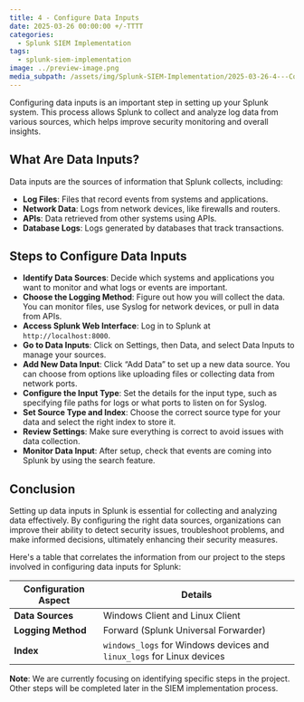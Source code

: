```yaml
---
title: 4 - Configure Data Inputs
date: 2025-03-26 00:00:00 +/-TTTT
categories:
  - Splunk SIEM Implementation
tags:
  - splunk-siem-implementation
image: ../preview-image.png
media_subpath: /assets/img/Splunk-SIEM-Implementation/2025-03-26-4---Configure-Data-Inputs/
---
```


Configuring data inputs is an important step in setting up your Splunk system. This process allows Splunk to collect and analyze log data from various sources, which helps improve security monitoring and overall insights.

## What Are Data Inputs?

Data inputs are the sources of information that Splunk collects, including:
- **Log Files**: Files that record events from systems and applications.
- **Network Data**: Logs from network devices, like firewalls and routers.
- **APIs**: Data retrieved from other systems using APIs.
- **Database Logs**: Logs generated by databases that track transactions.

## Steps to Configure Data Inputs

- **Identify Data Sources**: Decide which systems and applications you want to monitor and what logs or events are important.
- **Choose the Logging Method**: Figure out how you will collect the data. You can monitor files, use Syslog for network devices, or pull in data from APIs.
- **Access Splunk Web Interface**: Log in to Splunk at `http://localhost:8000`.
- **Go to Data Inputs**: Click on Settings, then Data, and select Data Inputs to manage your sources.
- **Add New Data Input**: Click “Add Data” to set up a new data source. You can choose from options like uploading files or collecting data from network ports.
- **Configure the Input Type**: Set the details for the input type, such as specifying file paths for logs or what ports to listen on for Syslog.
- **Set Source Type and Index**: Choose the correct source type for your data and select the right index to store it.
- **Review Settings**: Make sure everything is correct to avoid issues with data collection.
- **Monitor Data Input**: After setup, check that events are coming into Splunk by using the search feature.

## Conclusion

Setting up data inputs in Splunk is essential for collecting and analyzing data effectively. By configuring the right data sources, organizations can improve their ability to detect security issues, troubleshoot problems, and make informed decisions, ultimately enhancing their security measures.

Here's a table that correlates the information from our project to the steps involved in configuring data inputs for Splunk:  
   
| **Configuration Aspect** | **Details**                                                           |
| ------------------------ | --------------------------------------------------------------------- |
| **Data Sources**         | Windows Client and Linux Client                                       |
| **Logging Method**       | Forward (Splunk Universal Forwarder)                                  |
| **Index**                | `windows_logs` for Windows devices and `linux_logs` for Linux devices |

**Note**: We are currently focusing on identifying specific steps in the project. Other steps will be completed later in the SIEM implementation process.
